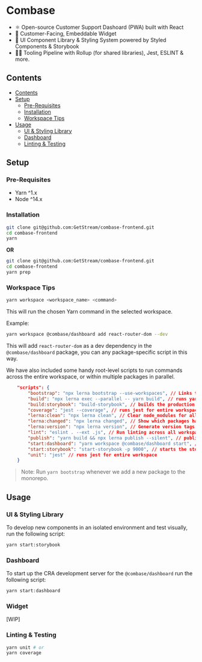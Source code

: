 # Combase

-   ⚛️ Open-source Customer Support Dashoard (PWA) built with React
-   🧩 Customer-Facing, Embeddable Widget
-   🦄 UI Component Library & Styling System powered by Styled Components & Storybook
-   👨‍🔬 Tooling Pipeline with Rollup (for shared libraries), Jest, ESLINT & more.

## Contents

-   [Contents](#contents)
-   [Setup](#setup)
    -   [Pre-Requisites](#pre-requisites)
    -   [Installation](#installation)
    -   [Workspace Tips](#workspace-tips)
-   [Usage](#usage)
    -   [UI & Styling Library](#ui-&-styling-library)
    -   [Dashboard](#dashboard)
    -   [Linting & Testing](#linting-&-testing)

## Setup

### Pre-Requisites

-   Yarn ^1.x
-   Node ^14.x

### Installation

```bash
git clone git@github.com:GetStream/combase-frontend.git
cd combase-frontend
yarn
```

**OR**

```bash
git clone git@github.com:GetStream/combase-frontend.git
cd combase-frontend
yarn prep
```

### Workspace Tips

```bash
yarn workspace <workspace_name> <command>
```

This will run the chosen Yarn command in the selected workspace.

Example:

```bash
yarn workspace @combase/dashboard add react-router-dom --dev
```

This will add `react-router-dom` as a dev dependency in the `@combase/dashboard` package, you can any package-specific script in this way.

We have also included some handy root-level scripts to run commands across the entire workspace, or within multiple packages in parallel.

```json
    "scripts": {
        "bootstrap": "npx lerna bootstrap --use-workspaces", // Links together our shared packages locally
        "build": "npx lerna exec --parallel -- yarn build", // runs yarn build for every package in parallel
        "build:storybook": "build-storybook", // builds the production storybook
        "coverage": "jest --coverage", // runs jest for entire workspace, with coverage report
        "lerna:clean": "npx lerna clean", // Clear node_modules for all packages.
        "lerna:changed": "npx lerna changed", // Show which packages have changed since the last publish
        "lerna:version": "npx lerna version", // Generate version tags for each package and simulate a release.
        "lint": "eslint . --ext .js", // Run linting across all workspaces
        "publish": "yarn build && npx lerna publish --silent", // publishes all packages with changes to npm with Lerna.
        "start:dashboard": "yarn workspace @combase/dashboard start", // starts the development server for the dashboard pwa.
        "start:storybook": "start-storybook -p 9000", // starts the storybook component & design-system development server.
        "unit": "jest" // runs jest for entire workspace
    }
```

> Note: Run `yarn bootstrap` whenever we add a new package to the monorepo.

## Usage

### UI & Styling Library

To develop new components in an isolated environment and test visually, run the following script:

```bash
yarn start:storybook
```

### Dashboard

To start up the CRA development server for the `@combase/dashboard` run the following script:

```bash
yarn start:dashboard
```

### Widget

[WIP]

### Linting & Testing

```bash
yarn unit # or
yarn coverage
```
